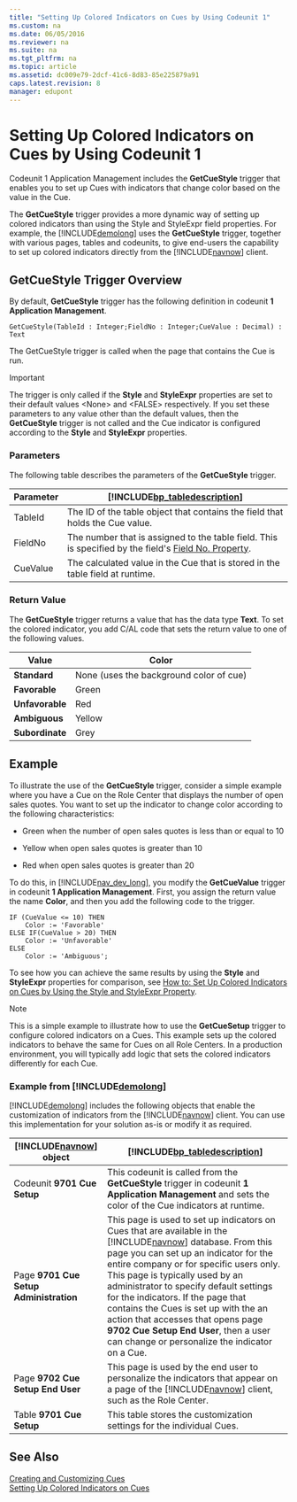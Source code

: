 ```yaml
---
title: "Setting Up Colored Indicators on Cues by Using Codeunit 1"
ms.custom: na
ms.date: 06/05/2016
ms.reviewer: na
ms.suite: na
ms.tgt_pltfrm: na
ms.topic: article
ms.assetid: dc009e79-2dcf-41c6-8d83-85e225879a91
caps.latest.revision: 8
manager: edupont
---
```

# Setting Up Colored Indicators on Cues by Using Codeunit 1
Codeunit 1 Application Management includes the **GetCueStyle** trigger that enables you to set up Cues with indicators that change color based on the value in the Cue.  
  
 The **GetCueStyle** trigger provides a more dynamic way of setting up colored indicators than using the Style and StyleExpr field properties. For example, the [!INCLUDE[demolong](includes/demolong_md.md)] uses the **GetCueStyle** trigger, together with various pages, tables and codeunits, to give end\-users the capability to set up colored indicators directly from the [!INCLUDE[navnow](includes/navnow_md.md)] client.  
  
## GetCueStyle Trigger Overview  
 By default, **GetCueStyle** trigger has the following definition in codeunit **1 Application Management**.  
  
 `GetCueStyle(TableId : Integer;FieldNo : Integer;CueValue : Decimal) : Text`  
  
 The GetCueStyle trigger is called when the page that contains the Cue is run.  
  
> [!IMPORTANT]  
>  The trigger is only called if the **Style** and **StyleExpr** properties are set to their default values \<None\> and \<FALSE\> respectively. If you set these parameters to any value other than the default values, then the **GetCueStyle** trigger is not called and the Cue indicator is configured according to the **Style** and **StyleExpr** properties.  
  
### Parameters  
 The following table describes the parameters of the **GetCueStyle** trigger.  
  
|Parameter|[!INCLUDE[bp_tabledescription](includes/bp_tabledescription_md.md)]|  
|---------------|---------------------------------------|  
|TableId|The ID of the table object that contains the field that holds the Cue value.|  
|FieldNo|The number that is assigned to the table field. This is specified by the field's [Field No. Property](Field-No.-Property.md).|  
|CueValue|The calculated value in the Cue that is stored in the table field at runtime.|  
  
### Return Value  
 The **GetCueStyle** trigger returns a value that has the data type **Text**. To set the colored indicator, you add C\/AL code that sets the return value to one of the following values.  
  
|Value|Color|  
|-----------|-----------|  
|**Standard**|None \(uses the background color of cue\)|  
|**Favorable**|Green|  
|**Unfavorable**|Red|  
|**Ambiguous**|Yellow|  
|**Subordinate**|Grey|  
  
## Example  
 To illustrate the use of the **GetCueStyle** trigger, consider a simple example where you have a Cue on the Role Center that displays the number of open sales quotes. You want to set up the indicator to change color according to the following characteristics:  
  
-   Green when the number of open sales quotes is less than or equal to 10  
  
-   Yellow when open sales quotes is greater than 10  
  
-   Red when open sales quotes is greater than 20  
  
 To do this, in [!INCLUDE[nav_dev_long](includes/nav_dev_long_md.md)], you modify the **GetCueValue** trigger in codeunit **1 Application Management**. First, you assign the return value the name **Color**, and then you add the following code to the trigger.  
  
```  
IF (CueValue <= 10) THEN  
    Color := 'Favorable'  
ELSE IF(CueValue > 20) THEN  
    Color := 'Unfavorable'  
ELSE   
    Color := 'Ambiguous';  
```  
  
 To see how you can achieve the same results by using the **Style** and **StyleExpr** properties for comparison, see [How to: Set Up Colored Indicators on Cues by Using the Style and StyleExpr Property](../Topic/How%20to:%20Set%20Up%20Colored%20Indicators%20on%20Cues%20by%20Using%20the%20Style%20and%20StyleExpr%20Property.md).  
  
> [!NOTE]  
>  This is a simple example to illustrate how to use the **GetCueSetup** trigger to configure colored indicators on a Cues. This example sets up the colored indicators to behave the same for Cues on all Role Centers. In a production environment, you will typically add logic that sets the colored indicators differently for each Cue.  
  
### Example from [!INCLUDE[demolong](includes/demolong_md.md)]  
 [!INCLUDE[demolong](includes/demolong_md.md)] includes the following objects that enable the customization of indicators from the [!INCLUDE[navnow](includes/navnow_md.md)] client. You can use this implementation for your solution as\-is or modify it as required.  
  
|[!INCLUDE[navnow](includes/navnow_md.md)] object|[!INCLUDE[bp_tabledescription](includes/bp_tabledescription_md.md)]|  
|---------------------------------|---------------------------------------|  
|Codeunit **9701 Cue Setup**|This codeunit is called from the **GetCueStyle** trigger in codeunit **1 Application Management** and sets the color of the Cue indicators at runtime.|  
|Page **9701 Cue Setup Administration**|This page is used to set up indicators on Cues that are available in the [!INCLUDE[navnow](includes/navnow_md.md)] database. From this page you can set up an indicator for the entire company or for specific users only. This page is typically used by an administrator to specify default settings for the indicators. If the page that contains the Cues is set up with the an action that accesses that opens page **9702 Cue Setup End User**, then a user can change or personalize the indicator on a Cue.|  
|Page **9702 Cue Setup End User**|This page is used by the end user to personalize the indicators that appear on a page of the [!INCLUDE[navnow](includes/navnow_md.md)] client, such as the Role Center.|  
|Table **9701 Cue Setup**|This table stores the customization settings for the individual Cues.|  
  
## See Also  
 [Creating and Customizing Cues](Creating-and-Customizing-Cues.md)   
 [Setting Up Colored Indicators on Cues](Setting-Up-Colored-Indicators-on-Cues.md)